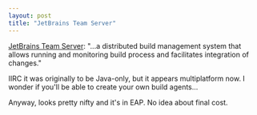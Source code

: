 ```yaml
---
layout: post
title: "JetBrains Team Server"
---
```




<p><a href="http://www.jetbrains.net/confluence/display/TW/Team+Server+Home">JetBrains Team Server</a>: "...a distributed build management system that allows running and monitoring
build process and facilitates integration of changes."</p>

<p>IIRC it was originally to be Java-only, but it appears multiplatform now. I wonder if you'll be able to create your own build agents...</p>

<p>Anyway, looks pretty nifty and it's in EAP. No idea about final cost.</p>


